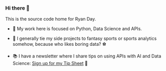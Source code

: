 ### Hi there 👋
This is the source code home for Ryan Day.

- 🔭 My work here is focused on Python, Data Science and APIs.
- :football: I generally tie my side projects to fantasy sports or sports analytics somehow, because who likes boring data? :soccer: 

- 📚 I have a newsletter where I share tips on using APIs with AI and Data Science: [Sign up for my Tip Sheet](https:tips.handsonapibook.com) 📕
<!--
**Ryandaydev/ryandaydev** is a ✨ _special_ ✨ repository because its `README.md` (this file) appears on your GitHub profile.

Here are some ideas to get you started:

-  I’m currently learning ...
- 👯 I’m looking to collaborate on ...
- 🤔 I’m looking for help with ...
- 💬 Ask me about ...
- 📫 How to reach me: ...
- 😄 Pronouns: ...
- ⚡ Fun fact: ...
-->
